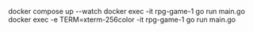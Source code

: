 docker compose up --watch
docker exec -it rpg-game-1 go run main.go
docker exec -e TERM=xterm-256color -it rpg-game-1 go run main.go
